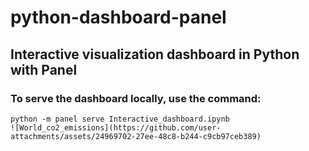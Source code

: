# python-dashboard-panel
## Interactive visualization dashboard in Python with Panel
### To serve the dashboard locally, use the command:
```
python -m panel serve Interactive_dashboard.ipynb
![World_co2_emissions](https://github.com/user-attachments/assets/24969702-27ee-48c8-b244-c9cb97ceb389)
